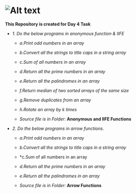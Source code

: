 # ![Alt text](https://miro.medium.com/v2/resize:fit:720/format:webp/1*dCyzkhhEyQx1wK7Bt1GD1w.png)

**This Repository is created for Day 4 Task**

+ *1. Do the below programs in anonymous function & IIFE*
  
    + *a.Print odd numbers in an array*
    + *b.Convert all the strings to title caps in a string array*
    + *c.Sum of all numbers in an array*
    + *d.Return all the prime numbers in an array*
    + *e.Return all the palindromes in an array*
    + *f.Return median of two sorted arrays of the same size*
    + *g.Remove duplicates from an array*
    + *h.Rotate an array by k times*


  + *Source file is in Folder:* **Anonymous and IIFE Functions**   

+ *2. Do the below programs in arrow functions.*
    + *a.Print odd numbers in an array*
    + *b.Convert all the strings to title caps in a string array*
    + *c.Sum of all numbers in an array
    + *d.Return all the prime numbers in an array*
    + *e.Return all the palindromes in an array*

  
  + *Source file is in Folder:* **Arrow Functions**

